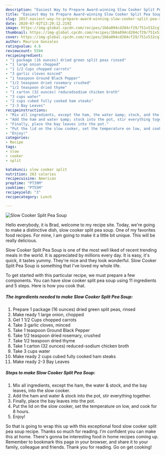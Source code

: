 ```yaml
---
description: "Easiest Way to Prepare Award-winning Slow Cooker Split Pea Soup"
title: "Easiest Way to Prepare Award-winning Slow Cooker Split Pea Soup"
slug: 2657-easiest-way-to-prepare-award-winning-slow-cooker-split-pea-soup
date: 2020-07-02T13:29:12.219Z
image: https://img-global.cpcdn.com/recipes/1b6a094cd204cf29/751x532cq70/slow-cooker-split-pea-soup-recipe-main-photo.jpg
thumbnail: https://img-global.cpcdn.com/recipes/1b6a094cd204cf29/751x532cq70/slow-cooker-split-pea-soup-recipe-main-photo.jpg
cover: https://img-global.cpcdn.com/recipes/1b6a094cd204cf29/751x532cq70/slow-cooker-split-pea-soup-recipe-main-photo.jpg
author: Maurice Gonzales
ratingvalue: 4.6
reviewcount: 5504
recipeingredient:
- "1 package (16 ounces) dried green split peas rinsed"
- "1 large onion chopped"
- "1 1/2 Cups chopped carrots"
- "3 garlic cloves minced"
- "1 teaspoon Ground Black Pepper"
- "1/2 teaspoon dried rosemary crushed"
- "1/2 teaspoon dried thyme"
- "1 carton (32 ounces) reducedsodium chicken broth"
- "3 cups water"
- "2 cups cubed fully cooked ham steaks"
- "2-3 Bay Leaves"
recipeinstructions:
- "Mix all ingredients, except the ham, the water &amp; stock, and the bay leaves, into the slow cooker."
- "Add the ham and water &amp; stock into the pot, stir everything together."
- "Finally, place the bay leaves into the pot."
- "Put the lid on the slow cooker, set the temperature on low, and cook for 8 hours."
- "Enjoy!"
categories:
- Recipe
tags:
- slow
- cooker
- split

katakunci: slow cooker split 
nutrition: 263 calories
recipecuisine: American
preptime: "PT39M"
cooktime: "PT55M"
recipeyield: "3"
recipecategory: Lunch

---
```



![Slow Cooker Split Pea Soup](https://img-global.cpcdn.com/recipes/1b6a094cd204cf29/751x532cq70/slow-cooker-split-pea-soup-recipe-main-photo.jpg)

Hello everybody, it is Brad, welcome to my recipe site. Today, we're going to make a distinctive dish, slow cooker split pea soup. One of my favorites food recipes. For mine, I am going to make it a little bit unique. This will be really delicious.

Slow Cooker Split Pea Soup is one of the most well liked of recent trending meals in the world. It is appreciated by millions every day. It is easy, it's quick, it tastes yummy. They're nice and they look wonderful. Slow Cooker Split Pea Soup is something that I've loved my whole life.




To get started with this particular recipe, we must prepare a few components. You can have slow cooker split pea soup using 11 ingredients and 5 steps. Here is how you cook that.

<!--inarticleads1-->

##### The ingredients needed to make Slow Cooker Split Pea Soup:

1. Prepare 1 package (16 ounces) dried green split peas, rinsed
1. Make ready 1 large onion, chopped
1. Get 1 1/2 Cups chopped carrots
1. Take 3 garlic cloves, minced
1. Take 1 teaspoon Ground Black Pepper
1. Take 1/2 teaspoon dried rosemary, crushed
1. Take 1/2 teaspoon dried thyme
1. Take 1 carton (32 ounces) reduced-sodium chicken broth
1. Take 3 cups water
1. Make ready 2 cups cubed fully cooked ham steaks
1. Make ready 2-3 Bay Leaves




<!--inarticleads2-->

##### Steps to make Slow Cooker Split Pea Soup:

1. Mix all ingredients, except the ham, the water &amp; stock, and the bay leaves, into the slow cooker.
1. Add the ham and water &amp; stock into the pot, stir everything together.
1. Finally, place the bay leaves into the pot.
1. Put the lid on the slow cooker, set the temperature on low, and cook for 8 hours.
1. Enjoy!




So that is going to wrap this up with this exceptional food slow cooker split pea soup recipe. Thanks so much for reading. I'm confident you can make this at home. There's gonna be interesting food in home recipes coming up. Remember to bookmark this page in your browser, and share it to your family, colleague and friends. Thank you for reading. Go on get cooking!
